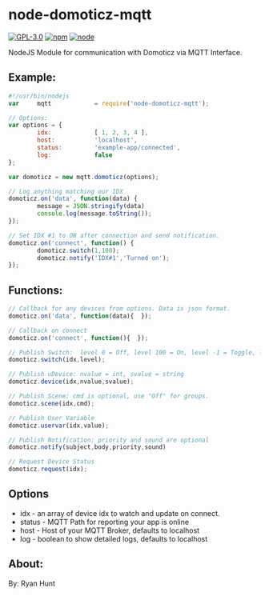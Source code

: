 # node-domoticz-mqtt

[![GPL-3.0](https://img.shields.io/badge/license-GPL-blue.svg)]()
[![npm](https://img.shields.io/npm/v/npm.svg)]()
[![node](https://img.shields.io/node/v/gh-badges.svg)]()

NodeJS Module for communication with Domoticz via MQTT Interface.

## Example:
```javascript
#!/usr/bin/nodejs
var     mqtt            = require('node-domoticz-mqtt');

// Options:
var options = {
        idx:            [ 1, 2, 3, 4 ],
        host:           'localhost',
        status:         'example-app/connected',
        log:            false
};

var domoticz = new mqtt.domoticz(options);

// Log anything matching our IDX
domoticz.on('data', function(data) {
        message = JSON.stringify(data)
        console.log(message.toString());
});

// Set IDX #1 to ON after connection and send notification.
domoticz.on('connect', function() {
        domoticz.switch(1,100);
        domoticz.notify('IDX#1','Turned on');
});
```

## Functions:
```javascript
// Callback for any devices from options. Data is json format.
domoticz.on('data', function(data){  });

// Callback on connect
domoticz.on('connect', function(){  });

// Publish Switch:  level 0 = Off, level 100 = On, level -1 = Toggle, level 1-99 = Set Level
domoticz.switch(idx,level);

// Publish uDevice: nvalue = int, svalue = string
domoticz.device(idx,nvalue,svalue);

// Publish Scene: cmd is optional, use "Off" for groups.
domoticz.scene(idx,cmd);

// Publish User Variable
domoticz.uservar(idx,value);

// Publish Notification: priority and sound are optional
domoticz.notify(subject,body,priority,sound)

// Request Device Status
domoticz.request(idx);
```

## Options
* idx - an array of device idx to watch and update on connect.
* status - MQTT Path for reporting your app is online 
* host - Host of your MQTT Broker, defaults to localhost
* log - boolean to show detailed logs, defaults to localhost

## About:
By: Ryan Hunt
